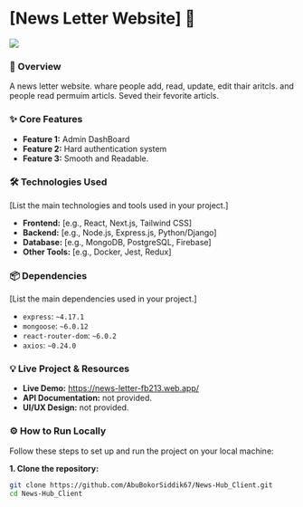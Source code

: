 # [News Letter Website] 🚀

<div>
  <img src="https://i.ibb.co.com/fdhWDD1T/Screenshot-from-2025-08-09-12-20-56.png">
</div>

### 📄 Overview

A news letter website. whare people add, read, update, edit thair aritcls. 
and people read permuim articls. Seved their fevorite articls.

### ✨ Core Features

* **Feature 1:** Admin DashBoard
* **Feature 2:** Hard authentication system
* **Feature 3:** Smooth and Readable.

### 🛠️ Technologies Used

[List the main technologies and tools used in your project.]
* **Frontend:** [e.g., React, Next.js, Tailwind CSS]
* **Backend:** [e.g., Node.js, Express.js, Python/Django]
* **Database:** [e.g., MongoDB, PostgreSQL, Firebase]
* **Other Tools:** [e.g., Docker, Jest, Redux]

### 📦 Dependencies

[List the main dependencies used in your project.]
* `express`: `~4.17.1`
* `mongoose`: `~6.0.12`
* `react-router-dom`: `~6.0.2`
* `axios`: `~0.24.0`

### 💡 Live Project & Resources

* **Live Demo:** https://news-letter-fb213.web.app/
* **API Documentation:** not provided.
* **UI/UX Design:** not provided.

### ⚙️ How to Run Locally

Follow these steps to set up and run the project on your local machine:

**1. Clone the repository:**
```bash
git clone https://github.com/AbuBokorSiddik67/News-Hub_Client.git
cd News-Hub_Client
